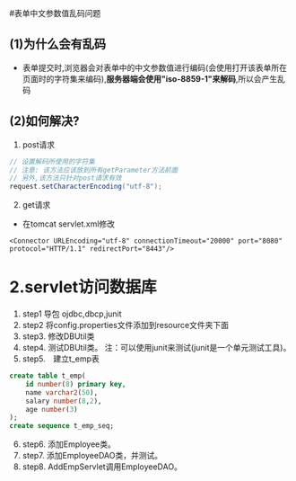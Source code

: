 #表单中文参数值乱码问题

## (1)为什么会有乱码
- 表单提交时,浏览器会对表单中的中文参数值进行编码(会使用打开该表单所在页面时的字符集来编码),**服务器端会使用"iso-8859-1"来解码**,所以会产生乱码

## (2)如何解决?
1. post请求

```java
// 设置解码所使用的字符集
// 注意: 该方法应该放到所有getParameter方法前面
// 另外,该方法只针对post请求有效
request.setCharacterEncoding("utf-8");
```
2. get请求

- 在tomcat servlet.xml修改


`<Connector URLEncoding="utf-8" connectionTimeout="20000" port="8080" protocol="HTTP/1.1" redirectPort="8443"/>`

# 2.servlet访问数据库

1. step1 导包  ojdbc,dbcp,junit
2. step2 将config.properties文件添加到resource文件夹下面
3. step3. 修改DBUtil类
4. step4. 测试DBUtil类。  注：可以使用junit来测试(junit是一个单元测试工具)。
5. step5.　建立t_emp表
```sql
create table t_emp(
    id number(8) primary key,
    name varchar2(50),
    salary number(8,2),
    age number(3)
);
create sequence t_emp_seq;
```
6. step6. 添加Employee类。
7. step7. 添加EmployeeDAO类，并测试。
8. step8. AddEmpServlet调用EmployeeDAO。